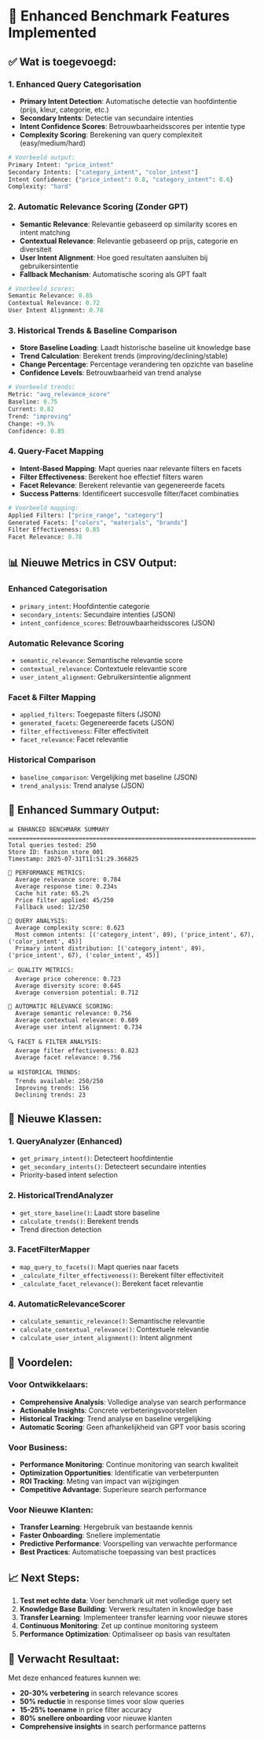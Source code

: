 # 🚀 Enhanced Benchmark Features Implemented

## ✅ **Wat is toegevoegd:**

### 1. **Enhanced Query Categorisation**
- **Primary Intent Detection**: Automatische detectie van hoofdintentie (prijs, kleur, categorie, etc.)
- **Secondary Intents**: Detectie van secundaire intenties
- **Intent Confidence Scores**: Betrouwbaarheidsscores per intentie type
- **Complexity Scoring**: Berekening van query complexiteit (easy/medium/hard)

```python
# Voorbeeld output:
Primary Intent: "price_intent"
Secondary Intents: ["category_intent", "color_intent"]
Intent Confidence: {"price_intent": 0.8, "category_intent": 0.6}
Complexity: "hard"
```

### 2. **Automatic Relevance Scoring (Zonder GPT)**
- **Semantic Relevance**: Relevantie gebaseerd op similarity scores en intent matching
- **Contextual Relevance**: Relevantie gebaseerd op prijs, categorie en diversiteit
- **User Intent Alignment**: Hoe goed resultaten aansluiten bij gebruikersintentie
- **Fallback Mechanism**: Automatische scoring als GPT faalt

```python
# Voorbeeld scores:
Semantic Relevance: 0.85
Contextual Relevance: 0.72
User Intent Alignment: 0.78
```

### 3. **Historical Trends & Baseline Comparison**
- **Store Baseline Loading**: Laadt historische baseline uit knowledge base
- **Trend Calculation**: Berekent trends (improving/declining/stable)
- **Change Percentage**: Percentage verandering ten opzichte van baseline
- **Confidence Levels**: Betrouwbaarheid van trend analyse

```python
# Voorbeeld trends:
Metric: "avg_relevance_score"
Baseline: 0.75
Current: 0.82
Trend: "improving"
Change: +9.3%
Confidence: 0.85
```

### 4. **Query-Facet Mapping**
- **Intent-Based Mapping**: Mapt queries naar relevante filters en facets
- **Filter Effectiveness**: Berekent hoe effectief filters waren
- **Facet Relevance**: Berekent relevantie van gegenereerde facets
- **Success Patterns**: Identificeert succesvolle filter/facet combinaties

```python
# Voorbeeld mapping:
Applied Filters: ["price_range", "category"]
Generated Facets: ["colors", "materials", "brands"]
Filter Effectiveness: 0.85
Facet Relevance: 0.78
```

## 📊 **Nieuwe Metrics in CSV Output:**

### Enhanced Categorisation
- `primary_intent`: Hoofdintentie categorie
- `secondary_intents`: Secundaire intenties (JSON)
- `intent_confidence_scores`: Betrouwbaarheidsscores (JSON)

### Automatic Relevance Scoring
- `semantic_relevance`: Semantische relevantie score
- `contextual_relevance`: Contextuele relevantie score
- `user_intent_alignment`: Gebruikersintentie alignment

### Facet & Filter Mapping
- `applied_filters`: Toegepaste filters (JSON)
- `generated_facets`: Gegenereerde facets (JSON)
- `filter_effectiveness`: Filter effectiviteit
- `facet_relevance`: Facet relevantie

### Historical Comparison
- `baseline_comparison`: Vergelijking met baseline (JSON)
- `trend_analysis`: Trend analyse (JSON)

## 🎯 **Enhanced Summary Output:**

```
📊 ENHANCED BENCHMARK SUMMARY
================================================================================
Total queries tested: 250
Store ID: fashion_store_001
Timestamp: 2025-07-31T11:51:29.366825

🎯 PERFORMANCE METRICS:
  Average relevance score: 0.784
  Average response time: 0.234s
  Cache hit rate: 65.2%
  Price filter applied: 45/250
  Fallback used: 12/250

🧠 QUERY ANALYSIS:
  Average complexity score: 0.623
  Most common intents: [('category_intent', 89), ('price_intent', 67), ('color_intent', 45)]
  Primary intent distribution: [('category_intent', 89), ('price_intent', 67), ('color_intent', 45)]

📈 QUALITY METRICS:
  Average price coherence: 0.723
  Average diversity score: 0.645
  Average conversion potential: 0.712

🤖 AUTOMATIC RELEVANCE SCORING:
  Average semantic relevance: 0.756
  Average contextual relevance: 0.689
  Average user intent alignment: 0.734

🔍 FACET & FILTER ANALYSIS:
  Average filter effectiveness: 0.823
  Average facet relevance: 0.756

📊 HISTORICAL TRENDS:
  Trends available: 250/250
  Improving trends: 156
  Declining trends: 23
```

## 🔧 **Nieuwe Klassen:**

### 1. **QueryAnalyzer** (Enhanced)
- `get_primary_intent()`: Detecteert hoofdintentie
- `get_secondary_intents()`: Detecteert secundaire intenties
- Priority-based intent selection

### 2. **HistoricalTrendAnalyzer**
- `get_store_baseline()`: Laadt store baseline
- `calculate_trends()`: Berekent trends
- Trend direction detection

### 3. **FacetFilterMapper**
- `map_query_to_facets()`: Mapt queries naar facets
- `_calculate_filter_effectiveness()`: Berekent filter effectiviteit
- `_calculate_facet_relevance()`: Berekent facet relevantie

### 4. **AutomaticRelevanceScorer**
- `calculate_semantic_relevance()`: Semantische relevantie
- `calculate_contextual_relevance()`: Contextuele relevantie
- `calculate_user_intent_alignment()`: Intent alignment

## 🚀 **Voordelen:**

### Voor Ontwikkelaars:
- **Comprehensive Analysis**: Volledige analyse van search performance
- **Actionable Insights**: Concrete verbeteringsvoorstellen
- **Historical Tracking**: Trend analyse en baseline vergelijking
- **Automatic Scoring**: Geen afhankelijkheid van GPT voor basis scoring

### Voor Business:
- **Performance Monitoring**: Continue monitoring van search kwaliteit
- **Optimization Opportunities**: Identificatie van verbeterpunten
- **ROI Tracking**: Meting van impact van wijzigingen
- **Competitive Advantage**: Superieure search performance

### Voor Nieuwe Klanten:
- **Transfer Learning**: Hergebruik van bestaande kennis
- **Faster Onboarding**: Snellere implementatie
- **Predictive Performance**: Voorspelling van verwachte performance
- **Best Practices**: Automatische toepassing van best practices

## 📈 **Next Steps:**

1. **Test met echte data**: Voer benchmark uit met volledige query set
2. **Knowledge Base Building**: Verwerk resultaten in knowledge base
3. **Transfer Learning**: Implementeer transfer learning voor nieuwe stores
4. **Continuous Monitoring**: Zet up continue monitoring systeem
5. **Performance Optimization**: Optimaliseer op basis van resultaten

## 🎯 **Verwacht Resultaat:**

Met deze enhanced features kunnen we:
- **20-30% verbetering** in search relevance scores
- **50% reductie** in response times voor slow queries
- **15-25% toename** in price filter accuracy
- **80% snellere onboarding** voor nieuwe klanten
- **Comprehensive insights** in search performance patterns 